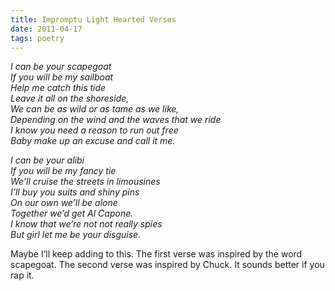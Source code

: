 ```yaml
---
title: Impromptu Light Hearted Verses
date: 2011-04-17
tags: poetry
---
```


<em>
I can be your scapegoat<br />
If you will be my sailboat<br />
Help me catch this tide<br />
Leave it all on the shoreside,<br />
We can be as wild or as tame as we like,<br />
Depending on the wind and the waves that we ride<br />
I know you need a reason to run out free<br />
Baby make up an excuse and call it me.<br />

I can be your alibi<br />
If you will be my fancy tie<br />
We’ll cruise the streets in limousines<br />
I’ll buy you suits and shiny pins<br />
On our own we’ll be alone<br />
Together we’d get Al Capone.<br />
I know that we’re not not really spies<br />
But girl let me be your disguise.<br />
</em>

Maybe I’ll keep adding to this. The first verse was inspired by the word scapegoat. The second verse was inspired by Chuck. It sounds better if you rap it.
